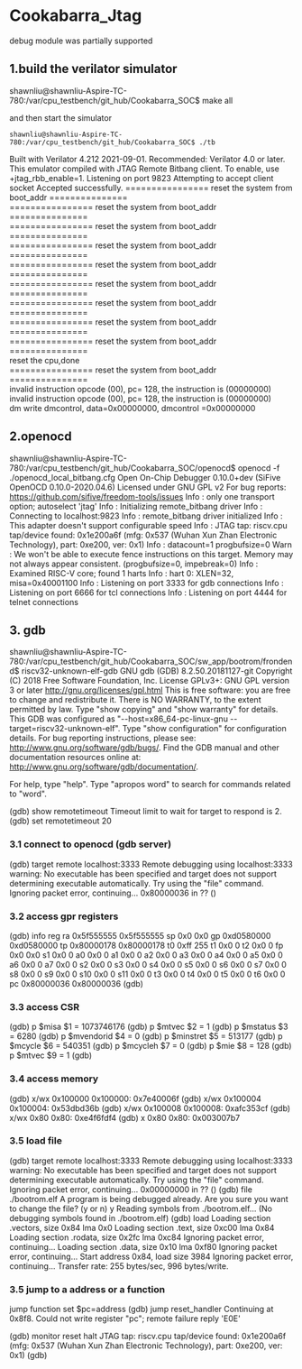 # Cookabarra_Jtag
debug module was partially supported 


## 1.build the verilator simulator 

shawnliu@shawnliu-Aspire-TC-780:/var/cpu_testbench/git_hub/Cookabarra_SOC$ make all

and then start the simulator

`shawnliu@shawnliu-Aspire-TC-780:/var/cpu_testbench/git_hub/Cookabarra_SOC$ ./tb`  

Built with Verilator 4.212 2021-09-01.
Recommended: Verilator 4.0 or later.
This emulator compiled with JTAG Remote Bitbang client. To enable, use +jtag_rbb_enable=1.
Listening on port 9823
Attempting to accept client socket
Accepted successfully.
================ reset the system from boot_addr ===============   
================ reset the system from boot_addr ===============  
================ reset the system from boot_addr ===============  
================ reset the system from boot_addr ===============  
================ reset the system from boot_addr ===============  
================ reset the system from boot_addr ===============  
================ reset the system from boot_addr ===============  
================ reset the system from boot_addr ===============  
================ reset the system from boot_addr ===============  
reset the cpu,done  
================ reset the system from boot_addr ===============  
invalid instruction opcode (00), pc=       128,  the instruction is (00000000)  
invalid instruction opcode (00), pc=       128,  the instruction is (00000000)  
dm write dmcontrol, data=0x00000000, dmcontrol =0x00000000  




## 2.openocd

  shawnliu@shawnliu-Aspire-TC-780:/var/cpu_testbench/git_hub/Cookabarra_SOC/openocd$ openocd -f ./openocd_local_bitbang.cfg
  Open On-Chip Debugger 0.10.0+dev (SiFive OpenOCD 0.10.0-2020.04.6)
  Licensed under GNU GPL v2
  For bug reports:
  https://github.com/sifive/freedom-tools/issues
  Info : only one transport option; autoselect 'jtag'
  Info : Initializing remote_bitbang driver
  Info : Connecting to localhost:9823
  Info : remote_bitbang driver initialized
  Info : This adapter doesn't support configurable speed
  Info : JTAG tap: riscv.cpu tap/device found: 0x1e200a6f (mfg: 0x537 (Wuhan Xun Zhan Electronic Technology), part: 0xe200, ver: 0x1)
  Info : datacount=1 progbufsize=0
  Warn : We won't be able to execute fence instructions on this target. Memory may not always appear consistent. (progbufsize=0, impebreak=0)
  Info : Examined RISC-V core; found 1 harts
  Info :  hart 0: XLEN=32, misa=0x40001100
  Info : Listening on port 3333 for gdb connections
  Info : Listening on port 6666 for tcl connections
  Info : Listening on port 4444 for telnet connections




## 3. gdb

   shawnliu@shawnliu-Aspire-TC-780:/var/cpu_testbench/git_hub/Cookabarra_SOC/sw_app/bootrom/frondend$ riscv32-unknown-elf-gdb
   GNU gdb (GDB) 8.2.50.20181127-git
   Copyright (C) 2018 Free Software Foundation, Inc.
   License GPLv3+: GNU GPL version 3 or later <http://gnu.org/licenses/gpl.html>
   This is free software: you are free to change and redistribute it.
   There is NO WARRANTY, to the extent permitted by law.
   Type "show copying" and "show warranty" for details.
   This GDB was configured as "--host=x86_64-pc-linux-gnu --target=riscv32-unknown-elf".
   Type "show configuration" for configuration details.
   For bug reporting instructions, please see:
   <http://www.gnu.org/software/gdb/bugs/>.
   Find the GDB manual and other documentation resources online at:
    <http://www.gnu.org/software/gdb/documentation/>.

For help, type "help".
Type "apropos word" to search for commands related to "word".


(gdb) show remotetimeout
Timeout limit to wait for target to respond is 2.
(gdb) set remotetimeout 20

### 3.1 connect to openocd (gdb server)

(gdb) target remote localhost:3333
Remote debugging using localhost:3333
warning: No executable has been specified and target does not support
determining executable automatically.  Try using the "file" command.
Ignoring packet error, continuing...
0x80000036 in ?? ()


### 3.2 access gpr registers

(gdb) info reg
ra             0x5f555555	0x5f555555
sp             0x0	0x0
gp             0xd0580000	0xd0580000
tp             0x80000178	0x80000178
t0             0xff	255
t1             0x0	0
t2             0x0	0
fp             0x0	0x0
s1             0x0	0
a0             0x0	0
a1             0x0	0
a2             0x0	0
a3             0x0	0
a4             0x0	0
a5             0x0	0
a6             0x0	0
a7             0x0	0
s2             0x0	0
s3             0x0	0
s4             0x0	0
s5             0x0	0
s6             0x0	0
s7             0x0	0
s8             0x0	0
s9             0x0	0
s10            0x0	0
s11            0x0	0
t3             0x0	0
t4             0x0	0
t5             0x0	0
t6             0x0	0
pc             0x80000036	0x80000036
(gdb) 

### 3.3 access CSR

(gdb) p $misa
$1 = 1073746176
(gdb) p $mtvec
$2 = 1
(gdb) p $mstatus
$3 = 6280
(gdb) p $mvendorid
$4 = 0
(gdb) p $minstret
$5 = 513177
(gdb) p $mcycle
$6 = 540351
(gdb) p $mcycleh
$7 = 0
(gdb) p $mie
$8 = 128
(gdb) p $mtvec
$9 = 1
(gdb) 

### 3.4 access memory

(gdb) x/wx 0x100000
0x100000:	0x7e40006f
(gdb) x/wx 0x100004
0x100004:	0x53dbd36b
(gdb) x/wx 0x100008
0x100008:	0xafc353cf
(gdb) x/wx 0x80
0x80:	0xe4f6fdf4
(gdb) x 0x80
0x80:	0x003007b7

### 3.5 load file

(gdb) target remote localhost:3333
Remote debugging using localhost:3333
warning: No executable has been specified and target does not support
determining executable automatically.  Try using the "file" command.
Ignoring packet error, continuing...
0x00000000 in ?? ()
(gdb) file ./bootrom.elf 
A program is being debugged already.
Are you sure you want to change the file? (y or n) y
Reading symbols from ./bootrom.elf...
(No debugging symbols found in ./bootrom.elf)
(gdb) load
Loading section .vectors, size 0x84 lma 0x0
Loading section .text, size 0xc00 lma 0x84
Loading section .rodata, size 0x2fc lma 0xc84
Ignoring packet error, continuing...
Loading section .data, size 0x10 lma 0xf80
Ignoring packet error, continuing...
Start address 0x84, load size 3984
Ignoring packet error, continuing...
Transfer rate: 255 bytes/sec, 996 bytes/write.

### 3.5 jump to a address or a function

jump function
set $pc=address
(gdb) jump reset_handler
Continuing at 0x8f8.
Could not write register "pc"; remote failure reply 'E0E'

(gdb) monitor reset halt
JTAG tap: riscv.cpu tap/device found: 0x1e200a6f (mfg: 0x537 (Wuhan Xun Zhan Electronic Technology), part: 0xe200, ver: 0x1)
(gdb) 



 
